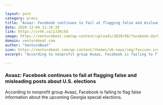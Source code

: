 ```yaml
---

layout: post
category: press
title: "Avaaz: Facebook continues to fail at flagging false and misleading posts about U.S. elections"
date: 2020-12-04 11:16:28
link: https://vrhk.co/2JJKc5d
image: https://venturebeat.com/wp-content/uploads/2020/08/facebook-dark-background.jpg?w=1200&strip=all
domain: venturebeat.com
author: "VentureBeat"
icon: https://venturebeat.com/wp-content/themes/vb-news/img/favicon.ico
excerpt: "According to nonprofit group Avaaz, Facebook is failing to flag false information about the upcoming Georgia special elections."

---
```


### Avaaz: Facebook continues to fail at flagging false and misleading posts about U.S. elections

According to nonprofit group Avaaz, Facebook is failing to flag false information about the upcoming Georgia special elections.